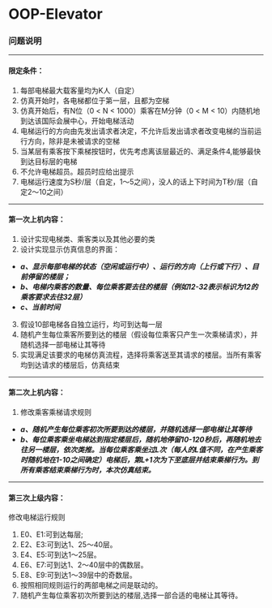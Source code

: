 # OOP-Elevator

### 问题说明
---

 #### 限定条件：

 1. 每部电梯最大载客量均为K人（自定）
 2. 仿真开始时，各电梯都位于第一层，且都为空梯
 3. 仿真开始后，有N位（0 < N < 1000）乘客在M分钟（0 < M < 10）内随机地到达该国际会展中心，开始电梯活动
 4. 电梯运行的方向由先发出请求者决定，不允许后发出请求者改变电梯的当前运行方向，除非是未被请求的空梯
 5. 当某层有乘客按下乘梯按钮时，优先考虑离该层最近的、满足条件4,能够最快到达目标层的电梯
 6. 不允许电梯超员。超员时应给出提示
 7. 电梯运行速度为S秒/层（自定，1～5之间），没人的话上下时间为T秒/层（自定2～10之间）
---

 #### 第一次上机内容：

 1. 设计实现电梯类、乘客类以及其他必要的类
 2. 设计实现显示仿真信息的界面：
   - ***a、显示每部电梯的状态（空闲或运行中）、运行的方向（上行或下行）、目前停留的楼层；***
   - ***b、电梯内乘客的数量、每位乘客要去往的楼层（例如12-32表示标识为12的乘客要求去往32层）***
   - ***c、当前时间***
 3. 假设10部电梯各自独立运行，均可到达每一层
 4. 随机产生每位乘客所要到达的楼层（假设每位乘客只产生一次乘梯请求），并随机选择一部电梯让其等待
 5. 实现满足该要求的电梯仿真流程，选择将乘客送至其请求的楼层。当所有乘客均到达请求的楼层后，仿真结束
---

 #### 第二次上机内容：

 1. 修改乘客乘梯请求规则
   - ***a、随机产生每位乘客初次所要到达的楼层，并随机选择一部电梯让其等待***
   - ***b、每位乘客乘坐电梯达到指定楼层后，随机地停留10-120秒后，再随机地去往另一楼层，依次类推。当每位乘客乘坐过L次（每人的L值不同，在产生乘客时随机地在1-10之间确定）电梯后，第L+1次为下至底层并结束乘梯行为。到所有乘客结束乘梯行为时，本次仿真结束。***
---

 #### 第三次上级内容：
修改电梯运行规则
1. E0、E1:可到达每层;
2. E2、E3:可到达1、25～40层。
3. E4、E5:可到达1～25层。
4. E6、E7:可到达1、2～40层中的偶数层。
5. E8、E9:可到达1～39层中的奇数层。
6. 按照相同规则运行的两部电梯之间是联动的。
7. 随机产生每位乘客初次所要到达的楼层,选择一部合适的电梯让其等待。